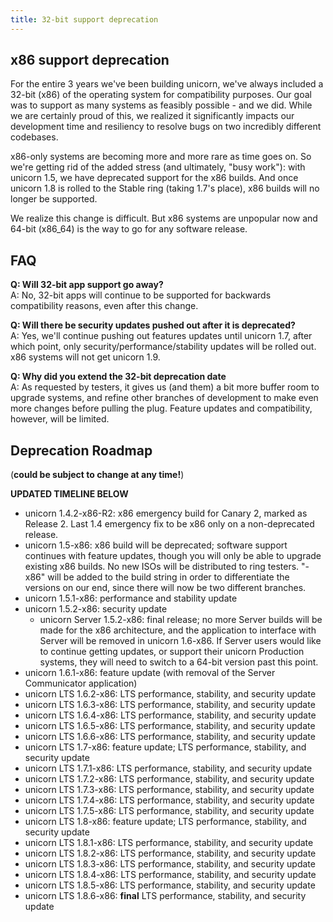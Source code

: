 ```yaml
---
title: 32-bit support deprecation
---
```


## x86 support deprecation
For the entire 3 years we've been building unicorn, we've always included a 32-bit (x86) of the operating system for compatibility purposes. Our goal was to support as many systems as feasibly possible - and we did. While we are certainly proud of this, we realized it significantly impacts our development time and resiliency to resolve bugs on two incredibly different codebases. 

x86-only systems are becoming more and more rare as time goes on. So we're getting rid of the added stress (and ultimately, "busy work"): with unicorn 1.5, we have deprecated support for the x86 builds. And once unicorn 1.8 is rolled to the Stable ring (taking 1.7's place), x86 builds will no longer be supported.

We realize this change is difficult. But x86 systems are unpopular now and 64-bit (x86_64) is the way to go for any software release.

## FAQ
**Q: Will 32-bit app support go away?**  
A: No, 32-bit apps will continue to be supported for backwards compatibility reasons, even after this change.

**Q: Will there be security updates pushed out after it is deprecated?**  
A: Yes, we'll continue pushing out features updates until unicorn 1.7, after which point, only security/performance/stability updates will be rolled out. x86 systems will not get unicorn 1.9.

**Q: Why did you extend the 32-bit deprecation date**  
A: As requested by testers, it gives us (and them) a bit more buffer room to upgrade systems, and refine other branches of development to make even more changes before pulling the plug. Feature updates and compatibility, however, will be limited.

## Deprecation Roadmap
(**could be subject to change at any time!**)

**UPDATED TIMELINE BELOW**
- unicorn 1.4.2-x86-R2: x86 emergency build for Canary 2, marked as Release 2. Last 1.4 emergency fix to be x86 only on a non-deprecated release.
- unicorn 1.5-x86: x86 build will be deprecated; software support continues with feature updates, though you will only be able to upgrade existing x86 builds. No new ISOs will be distributed to ring testers. "-x86" will be added to the build string in order to differentiate the versions on our end, since there will now be two different branches.
- unicorn 1.5.1-x86: performance and stability update
- unicorn 1.5.2-x86: security update
  - unicorn Server 1.5.2-x86: final release; no more Server builds will be made for the x86 architecture, and the application to interface with Server will be removed in unicorn 1.6-x86. If Server users would like to continue getting updates, or support their unicorn Production systems, they will need to switch to a 64-bit version past this point.
- unicorn 1.6.1-x86: feature update (with removal of the Server Communicator application)
- unicorn LTS 1.6.2-x86: LTS performance, stability, and security update
- unicorn LTS 1.6.3-x86: LTS performance, stability, and security update
- unicorn LTS 1.6.4-x86: LTS performance, stability, and security update
- unicorn LTS 1.6.5-x86: LTS performance, stability, and security update
- unicorn LTS 1.6.6-x86: LTS performance, stability, and security update
- unicorn LTS 1.7-x86: feature update; LTS performance, stability, and security update
- unicorn LTS 1.7.1-x86: LTS performance, stability, and security update
- unicorn LTS 1.7.2-x86: LTS performance, stability, and security update
- unicorn LTS 1.7.3-x86: LTS performance, stability, and security update
- unicorn LTS 1.7.4-x86: LTS performance, stability, and security update
- unicorn LTS 1.7.5-x86: LTS performance, stability, and security update
- unicorn LTS 1.8-x86: feature update; LTS performance, stability, and security update
- unicorn LTS 1.8.1-x86: LTS performance, stability, and security update
- unicorn LTS 1.8.2-x86: LTS performance, stability, and security update
- unicorn LTS 1.8.3-x86: LTS performance, stability, and security update
- unicorn LTS 1.8.4-x86: LTS performance, stability, and security update
- unicorn LTS 1.8.5-x86: LTS performance, stability, and security update
- unicorn LTS 1.8.6-x86: **final** LTS performance, stability, and security update
